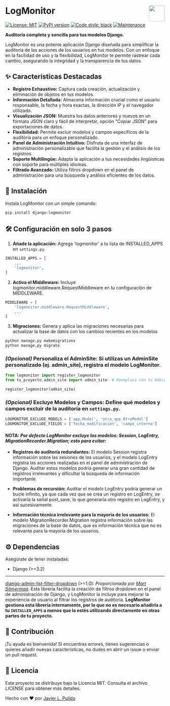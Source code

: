 
# LogMonitor <img src="URL_A_TU_LOGO" width="50" align="right">

[![License: MIT](https://img.shields.io/badge/License-MIT-yellow.svg)](https://opensource.org/licenses/MIT)
[![PyPI version](https://img.shields.io/pypi/v/django-logmonitor.svg?cacheSeconds=3600)](https://pypi.org/project/django-logmonitor/)
[![Code style: black](https://img.shields.io/badge/code%20style-black-000000.svg)](https://github.com/psf/black)
[![Maintenance](https://img.shields.io/badge/Maintained%3F-yes-green.svg)](https://github.com/usuario/repo/graphs/commit-activity)

**Auditoría completa y sencilla para tus modelos Django.**

LogMonitor es una potente aplicación Django diseñada para simplificar la auditoría de las acciones de los usuarios en tus modelos. Con un enfoque en la facilidad de uso y la flexibilidad, LogMonitor te permite rastrear cada cambio, asegurando la integridad y la transparencia de tus datos.

## ✨ Características Destacadas

*   **Registro Exhaustivo:** Captura cada creación, actualización y eliminación de objetos en tus modelos.
*   **Información Detallada:** Almacena información crucial como el usuario responsable, la fecha y hora exactas, la dirección IP y el navegador utilizado.
*   **Visualización JSON:** Muestra los datos anteriores y nuevos en un formato JSON claro y fácil de interpretar, opción "Copiar JSON" para exportaciones de datos.
*   **Flexibilidad:** Permite excluir modelos y campos específicos de la auditoría para un enfoque personalizado.
*   **Panel de Administración Intuitivo:** Disfruta de una interfaz de administración personalizable que facilita la gestión y el análisis de los registros.
*   **Soporte Multilingüe:** Adapta la aplicación a tus necesidades lingüísticas con soporte para múltiples idiomas.
*   **Filtrado Avanzado:** Utiliza filtros dropdown en el panel de administración para una búsqueda y análisis eficientes de los datos.

## 🚀 Instalación

Instala LogMonitor con un simple comando:

```bash
pip install django-logmonitor
```

## 🛠️ Configuración en solo 3 pasos
1. **Añade la aplicación:** Agrega 'logmonitor' a tu lista de INSTALLED_APPS en `settings.py`.  

```python
INSTALLED_APPS = [
    ...
    'logmonitor',
]
```

2. **Activa el Middleware:** Incluye logmonitor.middleware.RequestMiddleware en tu configuración de MIDDLEWARE.
```python
MIDDLEWARE = [
    'logmonitor.middleware.RequestMiddleware',
    ...
]
```

3. **Migraciones:** Genera y aplica las migraciones necesarias para actualizar la base de datos con los cambios recientes en los modelos
```bash
python manage.py makemigrations
python manage.py migrate
```

### _(Opcional)_ Personaliza el AdminSite: Si utilizas un AdminSite personalizado (ej. admin_site), registra el modelo LogMonitor.
```python
from logmonitor import register_logmonitor
from tu_proyecto.admin_site import admin_site  # Reemplaza con tu AdminSite

register_logmonitor(admin_site)
```

### _(Opcional)_ Excluye Modelos y Campos: Define qué modelos y campos excluir de la auditoría en `settings.py`.
```python
LOGMONITOR_EXCLUDE_MODELS = ['app.Model', 'otra_app.OtroModel']
LOGMONITOR_EXCLUDE_FIELDS = ['fecha_modificacion', 'campo_interno']
```

 #### **NOTA:** **_Por defecto LogMonitor excluye los modelos: Session, LogEntry, MigrationRecorder.Migration; esto para evitar:_**

* **Registros de auditoría redundantes:** El modelo Session registra información sobre las sesiones de los usuarios, y el modelo LogEntry registra las acciones realizadas en el panel de administración de Django. Auditar estos modelos podría generar una gran cantidad de registros irrelevantes y dificultar la búsqueda de información importante.

* **Problemas de recursión:** Auditar el modelo LogEntry podría generar un bucle infinito, ya que cada vez que se crea un registro en LogEntry, se activaría la señal post_save, lo que generaría otro registro en LogEntry, y así sucesivamente.

* **Información técnica irrelevante para la mayoría de los usuarios:** El modelo MigrationRecorder.Migration registra información sobre las migraciones de la base de datos, que es información técnica que no es relevante para la mayoría de los usuarios.

## ⚙️ Dependencias

Asegúrate de tener instaladas:

*   Django (>=3.2)
---
[django-admin-list-filter-dropdown](https://github.com/mrts/django-admin-list-filter-dropdown) (>=1.0): _Proporcionada por [Mart Sõmermaa](https://github.com/mrts)_.  Esta librería facilita la creación de filtros dropdown en el panel de administración de Django, y LogMonitor la incluye para mejorar la experiencia de usuario al filtrar los registros de auditoría.
**LogMonitor gestiona esta librería internamente, por lo que no es necesario añadirla a tu `INSTALLED_APPS` a menos que la estés utilizando directamente en otras partes de tu proyecto.**

## 🤝 Contribución
¡Tu ayuda es bienvenida! Si encuentras errores, tienes sugerencias o quieres añadir nuevas características, no dudes en abrir un issue o enviar un pull request.

## 📄 Licencia
Este proyecto se distribuye bajo la Licencia MIT. Consulta el archivo LICENSE para obtener más detalles.

Hecho con ❤️ por [Javier L. Pulido](https://github.com/JaviPulido/LogMonitor)